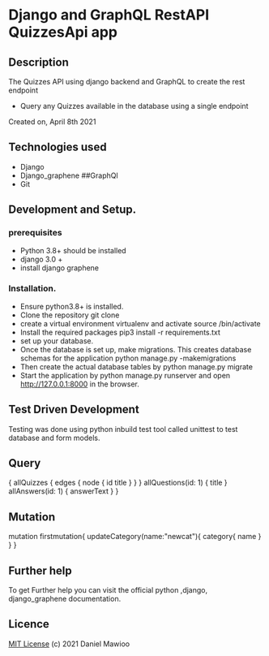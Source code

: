 # Django and GraphQL RestAPI QuizzesApi app

## Description

The Quizzes API using django backend and GraphQL to create the rest endpoint

- Query any Quizzes available in the database using a single endpoint

Created on, April 8th 2021

## Technologies used

- Django
- Django_graphene ##GraphQl
- Git

## Development and Setup.

### prerequisites

- Python 3.8+ should be installed
- django 3.0 +
- install django graphene

### Installation.

- Ensure python3.8+ is installed.
- Clone the repository git clone <repo url>
- create a virtual environment virtualenv <envname> and activate source <envname>/bin/activate
- Install the required packages pip3 install -r requirements.txt
- set up your database.
- Once the database is set up, make migrations. This creates database schemas for the application python manage.py -makemigrations
- Then create the actual database tables by python manage.py migrate
- Start the application by python manage.py runserver and open http://127.0.0.1:8000 in the browser.

## Test Driven Development

Testing was done using python inbuild test tool called unittest to test database and form models.

## Query
{
  allQuizzes {
    edges {
      node {
        id
        title
      }
    }
  }
  allQuestions(id: 1) {
    title
  }
  allAnswers(id: 1) {
    answerText
  }
}


## Mutation
mutation firstmutation{
  updateCategory(name:"newcat"){
    category{
      name
    }
  }
}


## Further help

To get Further help you can visit the official python ,django, django_graphene documentation.

## Licence

[MIT License](LICENSE) (c) 2021 Daniel Mawioo
